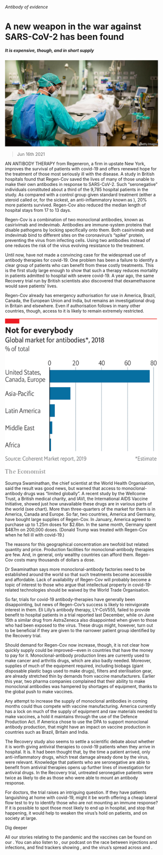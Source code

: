###### Antibody of evidence

# A new weapon in the war against SARS-CoV-2 has been found 

##### It is expensive, though, and in short supply 

![image](images/20210619_stp502.jpg) 

> Jun 16th 2021 

AN ANTIBODY THERAPY from Regeneron, a firm in upstate New York, improves the survival of patients with covid-19 and offers renewed hope for the treatment of those most seriously ill with the disease. A study in British hospitals found that Regen-Cov saved the lives of many of those unable to make their own antibodies in response to SARS-CoV-2. Such “seronegative” individuals constituted about a third of the 9,785 hospital patients in the study. As compared with a control group given standard treatment (either a steroid called  or, for the sickest, an anti-inflammatory known as ), 20% more patients survived. Regen-Cov also reduced the median length of hospital stays from 17 to 13 days.

Regen-Cov is a combination of two monoclonal antibodies, known as casirivimab and imdevimab. Antibodies are immune-system proteins that disable pathogens by locking specifically onto them. Both casirivimab and imdevimab bind to different sites on the coronavirus’s “spike” protein, preventing the virus from infecting cells. Using two antibodies instead of one reduces the risk of the virus evolving resistance to the treatment.


Until now,  have not made a convincing case for the widespread use of antibody therapies for covid-19. One problem has been a failure to identify a clear group of patients who can benefit from these costly treatments. This is the first study large enough to show that such a therapy reduces mortality in patients admitted to hospital with severe covid-19. A year ago, the same Recovery trial run by British scientists also discovered that dexamethasone would save patients’ lives.

Regen-Cov already has emergency authorisation for use in America, Brazil, Canada, the European Union and India, but remains an investigational drug in Britain and elsewhere. Even if authorisation follows in many other countries, though, access to it is likely to remain extremely restricted.

![image](images/20210619_stc621.png) 


Soumya Swaminathan, the chief scientist at the World Health Organisation, said the result was good news, but warned that access to monoclonal-antibody drugs was “limited globally”. A recent study by the Wellcome Trust, a British medical charity, and IAVI, the International AIDS Vaccine Initiative, showed just how unavailable these drugs are in various parts of the world (see chart). More than three-quarters of the market for them is in America, Canada and Europe. So far, two countries, America and Germany, have bought large supplies of Regen-Cov. In January, America agreed to purchase up to 1.25m doses for $2.6bn. In the same month, Germany spent $487m on 200,000 doses. (Donald Trump was treated with Regen-Cov when he fell ill with covid-19.)

The reasons for this geographical concentration are twofold but related: quantity and price. Production facilities for monoclonal-antibody therapies are few. And, in general, only wealthy countries can afford them. Regen-Cov costs many thousands of dollars a dose.

Dr Swaminathan says more monoclonal-antibody factories need to be established around the world so that such treatments become accessible and affordable. Lack of availability of Regen-Cov will probably become a topic of interest to those who argue that intellectual property in covid-19-related technologies should be waived by the World Trade Organisation.

So far, trials for covid-19 antibody-therapies have generally been disappointing, but news of Regen-Cov’s success is likely to reinvigorate interest in them. Eli Lilly’s antibody therapy, LY-CoV555, failed to provide benefit to hospital patients in a trial reported last December, while on June 15th a similar drug from AstraZeneca also disappointed when given to those who had been exposed to the virus. These drugs might, however, turn out to be beneficial if they are given to the narrower patient group identified by the Recovery trial.

Should demand for Regen-Cov now increase, though, it is not clear how quickly supply could be improved—even in countries that have the money to pay for it. Monoclonal-antibody production lines are currently used to make cancer and arthritis drugs, which are also badly needed. Moreover, supplies of much of the equipment required, including biobags (giant disposable plastic bags used to make drugs), filters and sterilisation gear, are already stretched thin by demands from vaccine manufacturers. Earlier this year, two pharma companies complained that their ability to make monoclonal antibodies was hampered by shortages of equipment, thanks to the global push to make vaccines.

Any attempt to increase the supply of monoclonal antibodies in coming months could thus compete with vaccine manufacturing. America currently has a lock on much of the supply of equipment and raw materials needed to make vaccines, a hold it maintains through the use of the Defence Production Act. If America chose to use the DPA to support monoclonal antibody production, that might have an impact on vaccine production in countries such as Brazil, Britain and India.

The Recovery study also seems to settle a scientific debate about whether it is worth giving antiviral therapies to covid-19 patients when they arrive in hospital. It is. It had been thought that, by the time a patient arrived, only anti-inflammatory drugs, which treat damage already done by the virus, were relevant. Knowledge that patients who are seronegative are able to benefit from antiviral therapies opens up further lines of investigation for antiviral drugs. In the Recovery trial, untreated seronegative patients were twice as likely to die as those who were able to mount an antibody response.

For doctors, the trial raises an intriguing question. If they have patients languishing at home with covid-19, might it be worth offering a cheap lateral flow test to try to identify those who are not mounting an immune response? If it is possible to spot those most likely to end up in hospital, and stop that happening, it would help to weaken the virus’s hold on patients, and on society at large.

Dig deeper

All our stories relating to the pandemic and the vaccines can be found on our . You can also listen to , our podcast on the race between injections and infections, and find trackers showing ,  and the virus’s spread across  and .

